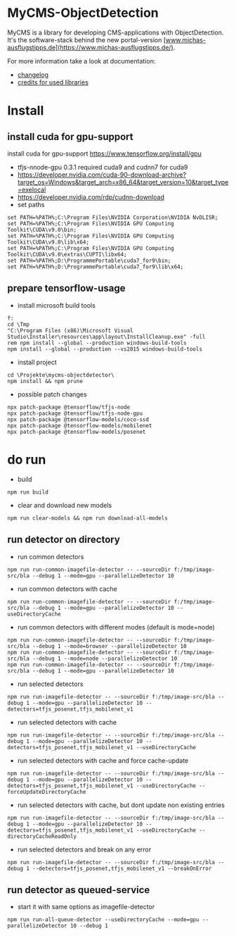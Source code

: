 # MyCMS-ObjectDetection

MyCMS is a library for developing CMS-applications with ObjectDetection.
It's the software-stack behind the new portal-version [www.michas-ausflugstipps.de](https://www.michas-ausflugstipps.de/). 

For more information take a look at documentation:
- [changelog](docs/CHANGELOG.md) 
- [credits for used libraries](docs/CREDITS.md)


# Install 

## install cuda for gpu-support
install cuda for gpu-support https://www.tensorflow.org/install/gpu
- tfjs-nnode-gpu 0.3.1 required cuda9 and cudnn7 for cuda9
- https://developer.nvidia.com/cuda-90-download-archive?target_os=Windows&target_arch=x86_64&target_version=10&target_type=exelocal
- https://developer.nvidia.com/rdp/cudnn-download
- set paths
```
set PATH=%PATH%;C:\Program Files\NVIDIA Corporation\NVIDIA NvDLISR;
set PATH=%PATH%;C:\Program Files\NVIDIA GPU Computing Toolkit\CUDA\v9.0\bin;
set PATH=%PATH%;C:\Program Files\NVIDIA GPU Computing Toolkit\CUDA\v9.0\lib\x64;
set PATH=%PATH%;C:\Program Files\NVIDIA GPU Computing Toolkit\CUDA\v9.0\extras\CUPTI\libx64;
set PATH=%PATH%;D:\ProgrammePortable\cuda7_for9\bin;
set PATH=%PATH%;D:\ProgrammePortable\cuda7_for9\lib\x64;
```

## prepare tensorflow-usage
- install microsoft build tools 
```
f:
cd \Tmp
"C:\Program Files (x86)\Microsoft Visual Studio\Installer\resources\app\layout\InstallCleanup.exe" -full
rem npm install --global --production windows-build-tools
npm install --global --production --vs2015 windows-build-tools
```
- install project
```
cd \Projekte\mycms-objectdetector\
npm install && npm prune
```
- possible patch changes
```
npx patch-package @tensorflow/tfjs-node
npx patch-package @tensorflow/tfjs-node-gpu
npx patch-package @tensorflow-models/coco-ssd
npx patch-package @tensorflow-models/mobilenet
npx patch-package @tensorflow-models/posenet
```

# do run

- build
```
npm run build
```
- clear and download new models
```
npm run clear-models && npm run download-all-models
```

## run detector on directory
- run common detectors 
```
npm run run-common-imagefile-detector -- --sourceDir f:/tmp/image-src/bla --debug 1 --mode=gpu --parallelizeDetector 10
```
- run common detectors with cache 
```
npm run run-common-imagefile-detector -- --sourceDir f:/tmp/image-src/bla --debug 1 --mode=gpu --parallelizeDetector 10 --useDirectoryCache
```
- run common detectors with different modes (default is mode=node)
```
npm run run-common-imagefile-detector -- --sourceDir f:/tmp/image-src/bla --debug 1 --mode=browser --parallelizeDetector 10
npm run run-common-imagefile-detector -- --sourceDir f:/tmp/image-src/bla --debug 1 --mode=node --parallelizeDetector 10
npm run run-common-imagefile-detector -- --sourceDir f:/tmp/image-src/bla --debug 1 --mode=gpu --parallelizeDetector 10
```
- run selected detectors 
```
npm run run-imagefile-detector -- --sourceDir f:/tmp/image-src/bla --debug 1 --mode=gpu --parallelizeDetector 10 --detectors=tfjs_posenet,tfjs_mobilenet_v1
```
- run selected detectors with cache 
```
npm run run-imagefile-detector -- --sourceDir f:/tmp/image-src/bla --debug 1 --mode=gpu --parallelizeDetector 10 --detectors=tfjs_posenet,tfjs_mobilenet_v1 --useDirectoryCache
```
- run selected detectors with cache and force cache-update
```
npm run run-imagefile-detector -- --sourceDir f:/tmp/image-src/bla --debug 1 --mode=gpu --parallelizeDetector 10 --detectors=tfjs_posenet,tfjs_mobilenet_v1 --useDirectoryCache --forceUpdateDirectoryCache 
```
- run selected detectors with cache, but dont update non existing entries
```
npm run run-imagefile-detector -- --sourceDir f:/tmp/image-src/bla --debug 1 --mode=gpu --parallelizeDetector 10 --detectors=tfjs_posenet,tfjs_mobilenet_v1 --useDirectoryCache --directoryCacheReadOnly
```
- run selected detectors and break on any error
```
npm run run-imagefile-detector -- --sourceDir f:/tmp/image-src/bla --debug 1 --detectors=tfjs_posenet,tfjs_mobilenet_v1 --breakOnError
```

## run detector as queued-service
- start it with same options as imagefile-detector
```
npm run run-all-queue-detector --useDirectoryCache --mode=gpu --parallelizeDetector 10 --debug 1
```